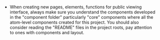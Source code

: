 - When creating new pages, elements, functions for public viewing interface, always make sure you understand the components developed in the "component folder" particularly "core" components where all the atom-level components created for this project. You should also consider reading the "README" files in the project roots, pay attention to ones with components and layout.